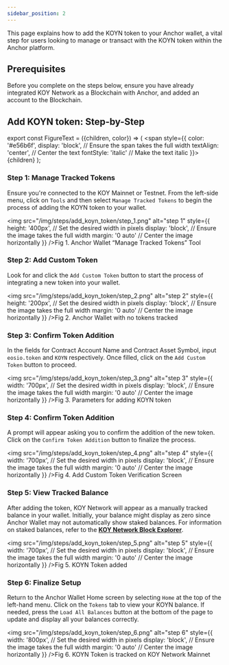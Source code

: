 ```yaml
---
sidebar_position: 2
---
```


<!-- ## How to: Add KOY Network to Anchor Wallet -->

This page explains how to add the KOYN token to your Anchor wallet, a vital step for users looking to manage or transact with the KOYN token within the Anchor platform.

## Prerequisites

Before you complete on the steps below, ensure you have already integrated KOY Network as a Blockchain with Anchor, and added an account to the Blockchain.

## Add KOYN token: Step-by-Step

export const FigureText = ({children, color}) => (
<span
style={{
      color: '#e56b6f',
      display: 'block', // Ensure the span takes the full width
      textAlign: 'center', // Center the text
      fontStyle: 'italic' // Make the text italic
    }}>
{children}
</span>
);

### Step 1: Manage Tracked Tokens

Ensure you're connected to the KOY Mainnet or Testnet. From the left-side menu, click on `Tools` and then select `Manage Tracked Tokens` to begin the process of adding the KOYN token to your wallet.

<img
src="/img/steps/add_koyn_token/step_1.png"
alt="step 1"
style={{
      height: '400px', // Set the desired width in pixels
      display: 'block', // Ensure the image takes the full width
      margin: '0 auto' // Center the image horizontally
    }}
/><FigureText>Fig 1. Anchor Wallet “Manage Tracked Tokens” Tool</FigureText>

### Step 2: Add Custom Token

Look for and click the `Add Custom Token` button to start the process of integrating a new token into your wallet.

<img
src="/img/steps/add_koyn_token/step_2.png"
alt="step 2"
style={{
      height: '200px', // Set the desired width in pixels
      display: 'block', // Ensure the image takes the full width
      margin: '0 auto' // Center the image horizontally
    }}
/><FigureText>Fig 2. Anchor Wallet with no tokens tracked</FigureText>

### Step 3: Confirm Token Addition

In the fields for Contract Account Name and Contract Asset Symbol, input `eosio.token` and `KOYN` respectively. Once filled, click on the `Add Custom Token` button to proceed.

<img
src="/img/steps/add_koyn_token/step_3.png"
alt="step 3"
style={{
      width: '700px', // Set the desired width in pixels
      display: 'block', // Ensure the image takes the full width
      margin: '0 auto' // Center the image horizontally
    }}
/><FigureText>Fig 3. Parameters for adding KOYN token</FigureText>

### Step 4: Confirm Token Addition

A prompt will appear asking you to confirm the addition of the new token. Click on the `Confirm Token Addition` button to finalize the process.

<img
src="/img/steps/add_koyn_token/step_4.png"
alt="step 4"
style={{
      width: '700px', // Set the desired width in pixels
      display: 'block', // Ensure the image takes the full width
      margin: '0 auto' // Center the image horizontally
    }}
/><FigureText>Fig 4. Add Custom Token Verification Screen</FigureText>

### Step 5: View Tracked Balance

After adding the token, KOY Network will appear as a manually tracked balance in your wallet. Initially, your balance might display as zero since Anchor Wallet may not automatically show staked balances. For information on staked balances, refer to the **[KOY Network Block Explorer](https://explorer.koynetwork.io/)**.

<img
src="/img/steps/add_koyn_token/step_5.png"
alt="step 5"
style={{
      width: '700px', // Set the desired width in pixels
      display: 'block', // Ensure the image takes the full width
      margin: '0 auto' // Center the image horizontally
    }}
/><FigureText>Fig 5. KOYN Token added</FigureText>

### Step 6: Finalize Setup

Return to the Anchor Wallet Home screen by selecting `Home` at the top of the left-hand menu. Click on the `Tokens` tab to view your KOYN balance. If needed, press the `Load All Balances` button at the bottom of the page to update and display all your balances correctly.

<img
src="/img/steps/add_koyn_token/step_6.png"
alt="step 6"
style={{
      width: '800px', // Set the desired width in pixels
      display: 'block', // Ensure the image takes the full width
      margin: '0 auto' // Center the image horizontally
    }}
/><FigureText>Fig 6. KOYN Token is tracked on KOY Network Mainnet</FigureText>
